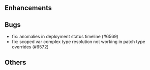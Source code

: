 ## Enhancements
## Bugs
- fix: anomalies in deployment status timeline (#6569)
- fix: scoped var complex type resolution not working in patch type overrides (#6572)
## Others

